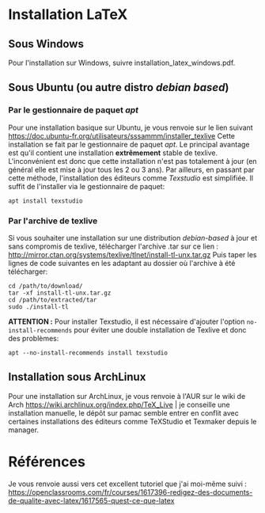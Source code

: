 # Installation LaTeX

## Sous Windows
Pour l'installation sur Windows, suivre installation_latex_windows.pdf.

## Sous Ubuntu (ou autre distro *debian based*)
### Par le gestionnaire de paquet *apt*
Pour une installation basique sur Ubuntu, je vous renvoie sur le lien suivant https://doc.ubuntu-fr.org/utilisateurs/sssammm/installer_texlive
Cette installation se fait par le gestionnaire de paquet *apt*. Le principal avantage est qu'il contient une installation **extrêmement** stable de texlive. L'inconvénient est donc que cette installation n'est pas totalement à jour (en général elle est mise à jour tous les 2 ou 3 ans). Par ailleurs, en passant par cette méthode, l'installation des éditeurs comme *Texstudio* est simplifiée. Il suffit de l'installer via le gestionnaire de paquet:
```
apt install texstudio
```

### Par l'archive de texlive
Si vous souhaiter une installation sur une distribution *debian-based* à jour et sans compromis de texlive, télécharger l'archive .tar sur ce lien :
http://mirror.ctan.org/systems/texlive/tlnet/install-tl-unx.tar.gz
Puis taper les lignes de code suivantes en les adaptant au dossier où l'archive à été télécharger:
```
cd /path/to/download/
tar -xf install-tl-unx.tar.gz
cd /path/to/extracted/tar
sudo ./install-tl
```

__ATTENTION :__ Pour installer Texstudio, il est nécessaire d'ajouter l'option `no-install-recommends` pour éviter une double installation de Texlive et donc des problèmes:
```
apt --no-install-recommends install texstudio
```

## Installation sous ArchLinux
Pour une installation sur ArchLinux, je vous renvoie à l'AUR sur le wiki de Arch https://wiki.archlinux.org/index.php/TeX_Live | je conseille une installation manuelle, le dépôt sur pamac semble entrer en conflit avec certaines installations des éditeurs comme TeXStudio et Texmaker depuis le manager.

# Références
Je vous renvoie aussi vers cet excellent tutoriel que j'ai moi-même suivi : https://openclassrooms.com/fr/courses/1617396-redigez-des-documents-de-qualite-avec-latex/1617565-quest-ce-que-latex
